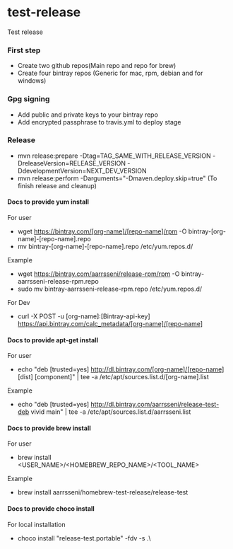 # test-release

Test release


### First step

- Create two github repos(Main repo and repo for brew)
- Create four bintray repos (Generic for mac, rpm, debian and for windows)

### Gpg signing

- Add public and private keys to your bintray repo
- Add encrypted passphrase to travis.yml to deploy stage

### Release
- mvn release:prepare -Dtag=TAG_SAME_WITH_RELEASE_VERSION -DreleaseVersion=RELEASE_VERSION -DdevelopmentVersion=NEXT_DEV_VERSION
- mvn release:perform -Darguments="-Dmaven.deploy.skip=true" (To finish release and cleanup)


#### Docs to provide yum install

For user
- wget https://bintray.com/[org-name]/[repo-name]/rpm -O bintray-[org-name]-[repo-name].repo
- mv bintray-[org-name]-[repo-name].repo /etc/yum.repos.d/

Example 

- wget https://bintray.com/aarrsseni/release-rpm/rpm -O bintray-aarrsseni-release-rpm.repo
- sudo mv bintray-aarrsseni-release-rpm.repo /etc/yum.repos.d/


For Dev
- curl -X POST -u [org-name]:[Bintray-api-key] https://api.bintray.com/calc_metadata/[org-name]/[repo-name]


#### Docs to provide apt-get install

For user

- echo "deb [trusted=yes] http://dl.bintray.com/[org-name]/[repo-name] [dist] [component]" | tee -a /etc/apt/sources.list.d/[org-name].list

Example 

- echo "deb [trusted=yes] http://dl.bintray.com/aarrsseni/release-test-deb vivid main" | tee -a /etc/apt/sources.list.d/aarrsseni.list

#### Docs to provide brew install

For user 

- brew install <USER_NAME>/<HOMEBREW_REPO_NAME>/<TOOL_NAME>

Example

- brew install aarrsseni/homebrew-test-release/release-test

#### Docs to provide choco install

For local installation 
- choco install "release-test.portable" -fdv  -s .\ 